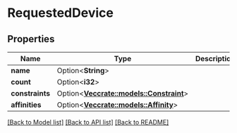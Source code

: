 # RequestedDevice

## Properties

Name | Type | Description | Notes
------------ | ------------- | ------------- | -------------
**name** | Option<**String**> |  | [optional]
**count** | Option<**i32**> |  | [optional]
**constraints** | Option<[**Vec<crate::models::Constraint>**](Constraint.md)> |  | [optional]
**affinities** | Option<[**Vec<crate::models::Affinity>**](Affinity.md)> |  | [optional]

[[Back to Model list]](../README.md#documentation-for-models) [[Back to API list]](../README.md#documentation-for-api-endpoints) [[Back to README]](../README.md)


